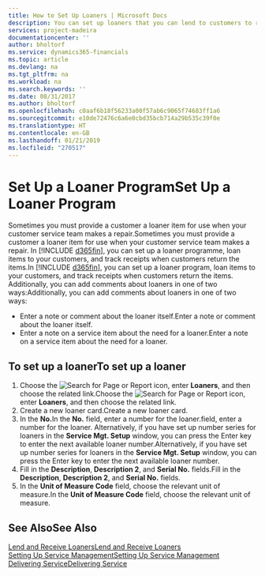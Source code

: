 ```yaml
---
title: How to Set Up Loaners | Microsoft Docs
description: You can set up loaners that you can lend to customers to replace service items while they are in service.
services: project-madeira
documentationcenter: ''
author: bholtorf
ms.service: dynamics365-financials
ms.topic: article
ms.devlang: na
ms.tgt_pltfrm: na
ms.workload: na
ms.search.keywords: ''
ms.date: 08/31/2017
ms.author: bholtorf
ms.openlocfilehash: c0aaf6b18f56233a00f57ab6c9065f74683ff1a6
ms.sourcegitcommit: e10de72476c6a6e0cbd35bcb714a29b535c39f0e
ms.translationtype: HT
ms.contentlocale: en-GB
ms.lasthandoff: 01/21/2019
ms.locfileid: "270517"
---
```

# <a name="set-up-a-loaner-program"></a><span data-ttu-id="473b5-103">Set Up a Loaner Program</span><span class="sxs-lookup"><span data-stu-id="473b5-103">Set Up a Loaner Program</span></span>
<span data-ttu-id="473b5-104">Sometimes you must provide a customer a loaner item for use when your customer service team makes a repair.</span><span class="sxs-lookup"><span data-stu-id="473b5-104">Sometimes you must provide a customer a loaner item for use when your customer service team makes a repair.</span></span> <span data-ttu-id="473b5-105">In [!INCLUDE [d365fin](includes/d365fin_md.md)], you can set up a loaner programme, loan items to your customers, and track receipts when customers return the items.</span><span class="sxs-lookup"><span data-stu-id="473b5-105">In [!INCLUDE [d365fin](includes/d365fin_md.md)], you can set up a loaner program, loan items to your customers, and track receipts when customers return the items.</span></span> <span data-ttu-id="473b5-106">Additionally, you can add comments about loaners in one of two ways:</span><span class="sxs-lookup"><span data-stu-id="473b5-106">Additionally, you can add comments about loaners in one of two ways:</span></span>  
  
* <span data-ttu-id="473b5-107">Enter a note or comment about the loaner itself.</span><span class="sxs-lookup"><span data-stu-id="473b5-107">Enter a note or comment about the loaner itself.</span></span>  
* <span data-ttu-id="473b5-108">Enter a note on a service item about the need for a loaner.</span><span class="sxs-lookup"><span data-stu-id="473b5-108">Enter a note on a service item about the need for a loaner.</span></span>  

## <a name="to-set-up-a-loaner"></a><span data-ttu-id="473b5-109">To set up a loaner</span><span class="sxs-lookup"><span data-stu-id="473b5-109">To set up a loaner</span></span>  
1. <span data-ttu-id="473b5-110">Choose the ![Search for Page or Report](media/ui-search/search_small.png "Search for Page or Report icon") icon, enter **Loaners**, and then choose the related link.</span><span class="sxs-lookup"><span data-stu-id="473b5-110">Choose the ![Search for Page or Report](media/ui-search/search_small.png "Search for Page or Report icon") icon, enter **Loaners**, and then choose the related link.</span></span>  
2. <span data-ttu-id="473b5-111">Create a new loaner card.</span><span class="sxs-lookup"><span data-stu-id="473b5-111">Create a new loaner card.</span></span> 
3. <span data-ttu-id="473b5-112">In the **No.**</span><span class="sxs-lookup"><span data-stu-id="473b5-112">In the **No.**</span></span> <span data-ttu-id="473b5-113">field, enter a number for the loaner.</span><span class="sxs-lookup"><span data-stu-id="473b5-113">field, enter a number for the loaner.</span></span> <span data-ttu-id="473b5-114">Alternatively, if you have set up number series for loaners in the **Service Mgt. Setup** window, you can press the Enter key to enter the next available loaner number.</span><span class="sxs-lookup"><span data-stu-id="473b5-114">Alternatively, if you have set up number series for loaners in the **Service Mgt. Setup** window, you can press the Enter key to enter the next available loaner number.</span></span>  
4. <span data-ttu-id="473b5-115">Fill in the **Description**, **Description 2**, and **Serial No.** fields.</span><span class="sxs-lookup"><span data-stu-id="473b5-115">Fill in the **Description**, **Description 2**, and **Serial No.** fields.</span></span>  
5. <span data-ttu-id="473b5-116">In the **Unit of Measure Code** field, choose the relevant unit of measure.</span><span class="sxs-lookup"><span data-stu-id="473b5-116">In the **Unit of Measure Code** field, choose the relevant unit of measure.</span></span>  
  
## <a name="see-also"></a><span data-ttu-id="473b5-117">See Also</span><span class="sxs-lookup"><span data-stu-id="473b5-117">See Also</span></span>
[<span data-ttu-id="473b5-118">Lend and Receive Loaners</span><span class="sxs-lookup"><span data-stu-id="473b5-118">Lend and Receive Loaners</span></span>](service-how-to-lend-receive-loaners.md)  
[<span data-ttu-id="473b5-119">Setting Up Service Management</span><span class="sxs-lookup"><span data-stu-id="473b5-119">Setting Up Service Management</span></span>](service-setup-service.md)  
[<span data-ttu-id="473b5-120">Delivering Service</span><span class="sxs-lookup"><span data-stu-id="473b5-120">Delivering Service</span></span>](service-deliver-service.md)  

